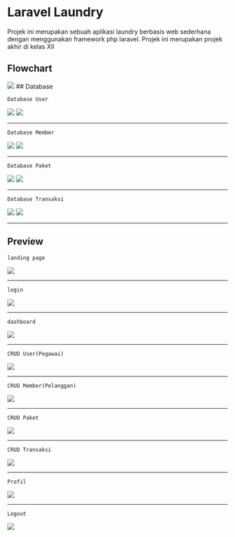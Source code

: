 # Laravel Laundry

Projek ini merupakan sebuah aplikasi laundry berbasis web sederhana dengan menggunakan framework php laravel. Projek ini merupakan projek akhir di kelas XII 

## Flowchart
<img src="Laundry Flowchart.png">
## Database

`Database User`

<img src="DB User 1.png">

<img src="DB User 2.png">

***

`Database Member`

<img src="DB Member 1.png">

<img src="DB Member 2.png">

***

`Database Paket`

<img src="DB Paket 1.png">

<img src="DB Paket 2.png">

***

`Database Transaksi`

<img src="DB Transaksi 1.png">

<img src="DB Transaksi 2.png">

***

## Preview

`landing page`

<img src="Landing page.png">

***

`login`

<img src="Login.png">

***

`dashboard`

<img src="Dashboard.png">

***

`CRUD User(Pegawai)`

<img src="CRUD User(Pegawai).png">

***

`CRUD Member(Pelanggan)`

<img src="CRUD Member(Pelanggan).png">

***

`CRUD Paket`

<img src="CRUD Paket.png">

***

`CRUD Transaksi`

<img src="CRUD Transaksi.png">

***

`Profil`

<img src="Profil.png">

***

`Logout`

<img src="Logout.png">

